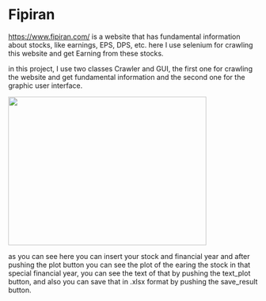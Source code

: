 # Fipiran 
https://www.fipiran.com/ is a website that has fundamental information about stocks, like earnings, EPS, DPS, etc. 
here I use selenium for crawling this website and get Earning from these stocks.

in this project, I use two classes Crawler and GUI, the first one for crawling the website and get fundamental information and the second one for the graphic user interface.

<img src="https://user-images.githubusercontent.com/54494078/132708173-f65c4f08-627c-425b-8bfd-481f7f40d103.PNG" width="400" height="300" align = 'center' >

as you can see here you can insert your stock and financial year and after pushing the plot button you can see the plot of the earing the stock in that special financial year, you can see the text of that by pushing the text_plot button, and also you can save that in .xlsx format by pushing the save_result button.


